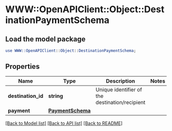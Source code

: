 # WWW::OpenAPIClient::Object::DestinationPaymentSchema

## Load the model package
```perl
use WWW::OpenAPIClient::Object::DestinationPaymentSchema;
```

## Properties
Name | Type | Description | Notes
------------ | ------------- | ------------- | -------------
**destination_id** | **string** | Unique identifier of the destination/recipient | 
**payment** | [**PaymentSchema**](PaymentSchema.md) |  | 

[[Back to Model list]](../README.md#documentation-for-models) [[Back to API list]](../README.md#documentation-for-api-endpoints) [[Back to README]](../README.md)


